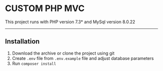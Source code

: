# CUSTOM PHP MVC
This project runs with PHP version 7.3* and MySql version 8.0.22

----
## Installation

1. Download the archive or clone the project using git
1. Create `.env` file from `.env.example` file and adjust database parameters
1. Run `composer install`
